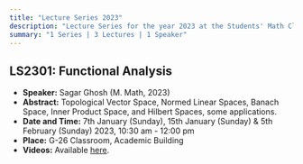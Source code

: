 ```yaml
---
title: "Lecture Series 2023"
description: "Lecture Series for the year 2023 at the Students' Math Club at Indian Statistical Institute, Bangalore."
summary: "1 Series | 3 Lectures | 1 Speaker"
---
```


## LS2301: Functional Analysis

- **Speaker:** Sagar Ghosh (M. Math, 2023)
- **Abstract:** Topological Vector Space, Normed Linear Spaces, Banach Space, Inner Product Space, and Hilbert Spaces, some applications.
- **Date and Time:** 7th January (Sunday), 15th January (Sunday) & 5th February (Sunday) 2023, 10:30 am - 12:00 pm
- **Place:** G-26 Classroom, Academic Building
- **Videos:** Available [here](https://youtube.com/playlist?list=PL0l3kv-aP9d8iREw8B6eSths-TYhjkZEt).
